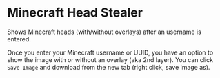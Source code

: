# Minecraft Head Stealer
Shows Minecraft heads (with/without overlays) after an username is entered.

Once you enter your Minecraft username or UUID, you have an option to show the image with or without an overlay (aka 2nd layer). You can click `Save Image` and download from the new tab (right click, save image as).

